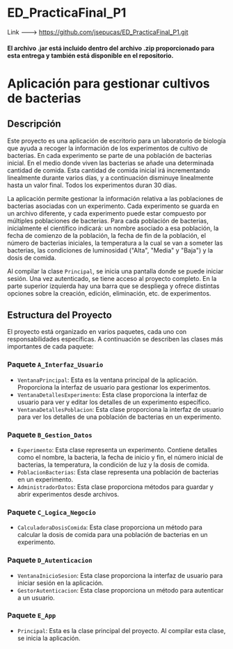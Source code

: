 # ED_PracticaFinal_P1

Link ---> https://github.com/jsepucas/ED_PracticaFinal_P1.git

#### El archivo .jar está incluido dentro del archivo .zip proporcionado para esta entrega y también está disponible en el repositorio.


# Aplicación para gestionar cultivos de bacterias

## Descripción

Este proyecto es una aplicación de escritorio para un laboratorio de biología que ayuda a recoger la información de los experimentos de cultivo de bacterias. En cada experimento se parte de una población de bacterias inicial. En el medio donde viven las bacterias se añade una determinada cantidad de comida. Esta cantidad de comida inicial irá incrementando linealmente durante varios días, y a continuación disminuye linealmente hasta un valor final. Todos los experimentos duran 30 días.

La aplicación permite gestionar la información relativa a las poblaciones de bacterias asociadas con un experimento. Cada experimento se guarda en un archivo diferente, y cada experimento puede estar compuesto por múltiples poblaciones de bacterias. Para cada población de bacterias, inicialmente el científico indicará: un nombre asociado a esa población, la fecha de comienzo de la población, la fecha de fin de la población, el número de bacterias iniciales, la temperatura a la cual se van a someter las bacterias, las condiciones de luminosidad ("Alta", "Media" y "Baja") y la dosis de comida.

Al compilar la clase `Principal`, se inicia una pantalla donde se puede iniciar sesión. Una vez autenticado, se tiene acceso al proyecto completo. En la parte superior izquierda hay una barra que se despliega y ofrece distintas opciones sobre la creación, edición, eliminación, etc. de experimentos.

## Estructura del Proyecto

El proyecto está organizado en varios paquetes, cada uno con responsabilidades específicas. A continuación se describen las clases más importantes de cada paquete:

### Paquete `A_Interfaz_Usuario`

- `VentanaPrincipal`: Esta es la ventana principal de la aplicación. Proporciona la interfaz de usuario para gestionar los experimentos.
- `VentanaDetallesExperimento`: Esta clase proporciona la interfaz de usuario para ver y editar los detalles de un experimento específico.
- `VentanaDetallesPoblacion`: Esta clase proporciona la interfaz de usuario para ver los detalles de una población de bacterias en un experimento.

### Paquete `B_Gestion_Datos`

- `Experimento`: Esta clase representa un experimento. Contiene detalles como el nombre, la bacteria, la fecha de inicio y fin, el número inicial de bacterias, la temperatura, la condición de luz y la dosis de comida.
- `PoblacionBacterias`: Esta clase representa una población de bacterias en un experimento.
- `AdministradorDatos`: Esta clase proporciona métodos para guardar y abrir experimentos desde archivos.

### Paquete `C_Logica_Negocio`

- `CalculadoraDosisComida`: Esta clase proporciona un método para calcular la dosis de comida para una población de bacterias en un experimento.

### Paquete `D_Autenticacion`

- `VentanaInicioSesion`: Esta clase proporciona la interfaz de usuario para iniciar sesión en la aplicación.
- `GestorAutenticacion`: Esta clase proporciona un método para autenticar a un usuario.

### Paquete `E_App`

- `Principal`: Esta es la clase principal del proyecto. Al compilar esta clase, se inicia la aplicación.

